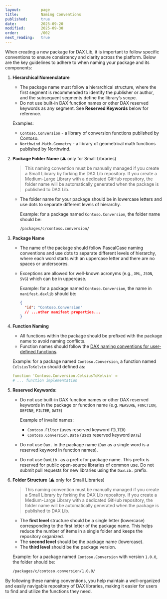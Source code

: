 ```yaml
---
layout:         page
title:          Naming Conventions
published:      true
date:           2025-09-20
modified:       2025-09-30
order:          /002
next_reading:   true
---
```


When creating a new package for DAX Lib, it is important to follow specific conventions to ensure consistency and clarity across the platform. Below are the key guidelines to adhere to when naming your package and its components:

1. **Hierarchical Nomenclature**

    - The package name must follow a hierarchical structure, where the first segment is recommended to identify the publisher or author, and the subsequent segments define the library’s scope.
    - Do not use built-in DAX function names or other DAX reserved keywords as any segment. See **Reserved Keywords** below for reference.
    
    Examples:
     - `Contoso.Conversion` - a library of conversion functions published by Contoso.
     - `Northwind.Math.Geometry` - a library of geometrical math functions published by Northwind.

2. **Package Folder Name** (⚠️ only for Small Libraries)

      > This naming convention must be manually managed if you create a Small Library by forking the DAX Lib repository. If you create a Medium-Large Library with a dedicated GitHub repository, the folder name will be automatically generated when the package is published to DAX Lib.
      
    - The folder name for your package should be in lowercase letters and use dots to separate different levels of hierarchy.

      Example: for a package named `Contoso.Conversion`, the folder name should be:

      ```bash
      /packages/c/contoso.conversion/
      ```

3. **Package Name**

    - The name of the package should follow PascalCase naming conventions and use dots to separate different levels of hierarchy, where each word starts with an uppercase letter and there are no spaces or underscores.
    - Exceptions are allowed for well-known acronyms (e.g., `XML`, `JSON`, `SVG`) which can be in uppercase.

      Example: for a package named `Contoso.Conversion`, the name in `manifest.daxlib` should be:
  
      ```json
      {
        "id": "Contoso.Conversion"
        // ...other manifest properties...
      }
      ```

4. **Function Naming**

    - All functions within the package should be prefixed with the package name to avoid naming conflicts.
    - Function names should follow the [DAX naming conventions for user-defined functions](https://docs.sqlbi.com/dax-style/dax-naming-conventions#function-names).

    Example: for a package named `Contoso.Conversion`, a function named `CelsiusToKelvin` should defined as:

    ```yaml
    function 'Contoso.Conversion.CelsiusToKelvin' =
    # ... function implementation
    ```

5. **Reserved Keywords**:

    - Do not use built-in DAX function names or other DAX reserved keywords in the package or function name (e.g. `MEASURE`, `FUNCTION`, `DEFINE`, `FILTER`, `DATE`)
     
      Example of invalid names:
      - `Contoso.Filter` (uses reserved keyword `FILTER`)
      - `Contoso.Conversion.Date` (uses reserved keyword `DATE`)

    - Do not use `Dax.` in the package name (`Dax` as a single word is a reserved keyword in function names). 
    - Do not use `DaxLib.` as a prefix for package name. This prefix is reserved for public open-source libraries of common use. Do not submit pull requests for new libraries using the `DaxLib.` prefix.

6. **Folder Structure** (⚠️ only for Small Libraries)
    > This naming convention must be manually managed if you create a Small Library by forking the DAX Lib repository. If you create a Medium-Large Library with a dedicated GitHub repository, the folder name will be automatically generated when the package is published to DAX Lib.
   - The **first level** structure should be a single letter (lowercase) corresponding to the first letter of the package name. This helps reduce the number of items in a single folder and keeps the repository organized.
   - The **second level** should be the package name (lowercase).
   - The **third level** should be the package version.

   Example: for a package named `Contoso.Conversion` with version `1.0.0`, the folder should be:

    ```bash
    /packages/c/contoso.conversion/1.0.0/
    ```

By following these naming conventions, you help maintain a well-organized and easily navigable repository of DAX libraries, making it easier for users to find and utilize the functions they need.